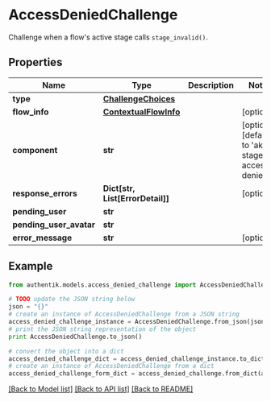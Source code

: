 # AccessDeniedChallenge

Challenge when a flow's active stage calls `stage_invalid()`.

## Properties
Name | Type | Description | Notes
------------ | ------------- | ------------- | -------------
**type** | [**ChallengeChoices**](ChallengeChoices.md) |  | 
**flow_info** | [**ContextualFlowInfo**](ContextualFlowInfo.md) |  | [optional] 
**component** | **str** |  | [optional] [default to 'ak-stage-access-denied']
**response_errors** | **Dict[str, List[ErrorDetail]]** |  | [optional] 
**pending_user** | **str** |  | 
**pending_user_avatar** | **str** |  | 
**error_message** | **str** |  | [optional] 

## Example

```python
from authentik.models.access_denied_challenge import AccessDeniedChallenge

# TODO update the JSON string below
json = "{}"
# create an instance of AccessDeniedChallenge from a JSON string
access_denied_challenge_instance = AccessDeniedChallenge.from_json(json)
# print the JSON string representation of the object
print AccessDeniedChallenge.to_json()

# convert the object into a dict
access_denied_challenge_dict = access_denied_challenge_instance.to_dict()
# create an instance of AccessDeniedChallenge from a dict
access_denied_challenge_form_dict = access_denied_challenge.from_dict(access_denied_challenge_dict)
```
[[Back to Model list]](../README.md#documentation-for-models) [[Back to API list]](../README.md#documentation-for-api-endpoints) [[Back to README]](../README.md)


